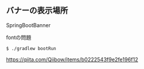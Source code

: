 ## バナーの表示場所
SpringBootBanner

fontの問題

```
$ ./gradlew bootRun
```

https://qiita.com/Qiibow/items/b0222543f9e2fe196f12

